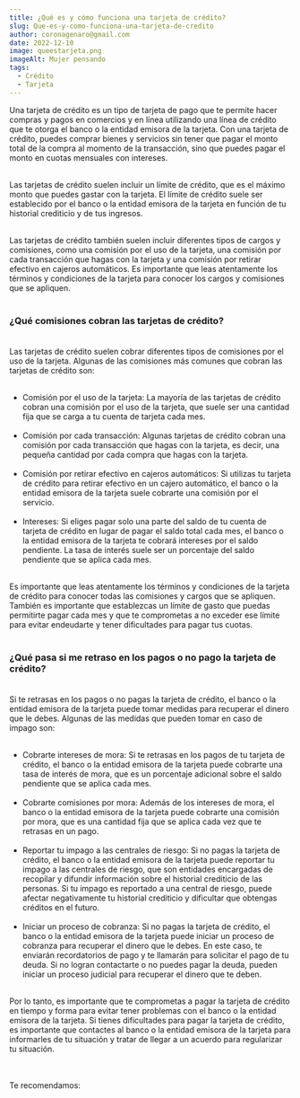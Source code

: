 ```yaml
---
title: ¿Qué es y cómo funciona una tarjeta de crédito?
slug: Que-es-y-como-funciona-una-tarjeta-de-credito
author: coronagenaro@gmail.com
date: 2022-12-10
image: queestarjeta.png
imageAlt: Mujer pensando
tags:
  - Crédito
  - Tarjeta
---
```

Una tarjeta de crédito es un tipo de tarjeta de pago que te permite hacer compras y pagos en comercios y en línea utilizando una línea de crédito que te otorga el banco o la entidad emisora de la tarjeta. Con una tarjeta de crédito, puedes comprar bienes y servicios sin tener que pagar el monto total de la compra al momento de la transacción, sino que puedes pagar el monto en cuotas mensuales con intereses.<br/><br/>

Las tarjetas de crédito suelen incluir un límite de crédito, que es el máximo monto que puedes gastar con la tarjeta. El límite de crédito suele ser establecido por el banco o la entidad emisora de la tarjeta en función de tu historial crediticio y de tus ingresos.<br/><br/>

Las tarjetas de crédito también suelen incluir diferentes tipos de cargos y comisiones, como una comisión por el uso de la tarjeta, una comisión por cada transacción que hagas con la tarjeta y una comisión por retirar efectivo en cajeros automáticos. Es importante que leas atentamente los términos y condiciones de la tarjeta para conocer los cargos y comisiones que se apliquen.<br/><br/>

### **¿Qué comisiones cobran las tarjetas de crédito?**<br/><br/>

Las tarjetas de crédito suelen cobrar diferentes tipos de comisiones por el uso de la tarjeta. Algunas de las comisiones más comunes que cobran las tarjetas de crédito son:<br/><br/>

* Comisión por el uso de la tarjeta: La mayoría de las tarjetas de crédito cobran una comisión por el uso de la tarjeta, que suele ser una cantidad fija que se carga a tu cuenta de tarjeta cada mes.<br/><br/>
* Comisión por cada transacción: Algunas tarjetas de crédito cobran una comisión por cada transacción que hagas con la tarjeta, es decir, una pequeña cantidad por cada compra que hagas con la tarjeta.<br/><br/>
* Comisión por retirar efectivo en cajeros automáticos: Si utilizas tu tarjeta de crédito para retirar efectivo en un cajero automático, el banco o la entidad emisora de la tarjeta suele cobrarte una comisión por el servicio.<br/><br/>
* Intereses: Si eliges pagar solo una parte del saldo de tu cuenta de tarjeta de crédito en lugar de pagar el saldo total cada mes, el banco o la entidad emisora de la tarjeta te cobrará intereses por el saldo pendiente. La tasa de interés suele ser un porcentaje del saldo pendiente que se aplica cada mes.<br/><br/>

Es importante que leas atentamente los términos y condiciones de la tarjeta de crédito para conocer todas las comisiones y cargos que se apliquen. También es importante que establezcas un límite de gasto que puedas permitirte pagar cada mes y que te comprometas a no exceder ese límite para evitar endeudarte y tener dificultades para pagar tus cuotas.<br/><br/>

### **¿Qué pasa si me retraso en los pagos o no pago la tarjeta de crédito?<br/><br/>**

Si te retrasas en los pagos o no pagas la tarjeta de crédito, el banco o la entidad emisora de la tarjeta puede tomar medidas para recuperar el dinero que le debes. Algunas de las medidas que pueden tomar en caso de impago son:<br/><br/>

* Cobrarte intereses de mora: Si te retrasas en los pagos de tu tarjeta de crédito, el banco o la entidad emisora de la tarjeta puede cobrarte una tasa de interés de mora, que es un porcentaje adicional sobre el saldo pendiente que se aplica cada mes.<br/><br/>
* Cobrarte comisiones por mora: Además de los intereses de mora, el banco o la entidad emisora de la tarjeta puede cobrarte una comisión por mora, que es una cantidad fija que se aplica cada vez que te retrasas en un pago.<br/><br/>
* Reportar tu impago a las centrales de riesgo: Si no pagas la tarjeta de crédito, el banco o la entidad emisora de la tarjeta puede reportar tu impago a las centrales de riesgo, que son entidades encargadas de recopilar y difundir información sobre el historial crediticio de las personas. Si tu impago es reportado a una central de riesgo, puede afectar negativamente tu historial crediticio y dificultar que obtengas créditos en el futuro.<br/><br/>
* Iniciar un proceso de cobranza: Si no pagas la tarjeta de crédito, el banco o la entidad emisora de la tarjeta puede iniciar un proceso de cobranza para recuperar el dinero que le debes. En este caso, te enviarán recordatorios de pago y te llamarán para solicitar el pago de tu deuda. Si no logran contactarte o no puedes pagar la deuda, pueden iniciar un proceso judicial para recuperar el dinero que te deben.<br/><br/>

Por lo tanto, es importante que te comprometas a pagar la tarjeta de crédito en tiempo y forma para evitar tener problemas con el banco o la entidad emisora de la tarjeta. Si tienes dificultades para pagar la tarjeta de crédito, es importante que contactes al banco o la entidad emisora de la tarjeta para informarles de tu situación y tratar de llegar a un acuerdo para regularizar tu situación.<br/><br/>

\
T﻿e recomendamos:<br/><br/>





<br/><br/>